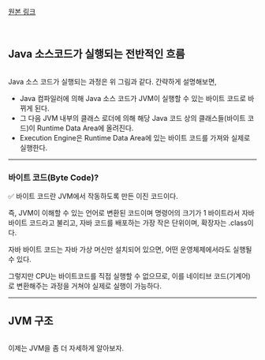 <p><a href="https://velog.io/@yje9802/Java-%EC%9E%90%EB%B0%94-%EB%A9%B4%EC%A0%91-%EB%8C%80%EB%B9%84-%EA%B0%9C%EB%85%90-%EC%A0%95%EB%A6%AC-5-JVM" target="blank">원본 링크</a></p><br><h2 id="java-소스코드가-실행되는-전반적인-흐름">Java 소스코드가 실행되는 전반적인 흐름</h2>
<p><img alt="" src="https://velog.velcdn.com/images/yje9802/post/c7da78b2-1430-41ae-ac38-ddffd76a31a0/image.svg" /></p>
<p>Java 소스 코드가 실행되는 과정은 위 그림과 같다. 간략하게 설명해보면, </p>
<ul>
<li>Java 컴파일러에 의해 Java 소스 코드가 JVM이 실행할 수 있는 바이트 코드로 바뀌게 된다. </li>
<li>그 다음 JVM 내부의 클래스 로더에 의해 해당 Java 코드 상의 클래스들(바이트 코드)이 Runtime Data Area에 올려진다.</li>
<li>Execution Engine은 Runtime Data Area에 있는 바이트 코드를 가져와 실제로 실행한다.</li>
</ul>
<hr />
<h3 id="바이트-코드byte-code">바이트 코드(Byte Code)?</h3>
<p>✅ 바이트 코드란 JVM에서 작동하도록 만든 이진 코드이다. </p>
<p>즉, JVM이 이해할 수 있는 언어로 변환된 코드이며 명령어의 크기가 1 바이트라서 자바 바이트 코드라고 불리고, 자바 코드를 배포하는 가장 작은 단위이며, 확장자는 .class이다.</p>
<p>자바 바이트 코드는 자바 가상 머신만 설치되어 있으면, 어떤 운영체제에서라도 실행될 수 있다.</p>
<p>그렇지만 CPU는 바이트코드를 직접 실행할 수 없으므로, 이를 네이티브 코드(기계어)로 변환해주는 과정을 거쳐야 실제로 실행이 가능하다.</p>
<hr />
<h2 id="jvm-구조">JVM 구조</h2>
<p><img alt="" src="https://velog.velcdn.com/images/yje9802/post/6982497f-8bcb-41fc-9530-87c798bc56dd/image.svg" /></p>
<p>이제는 JVM을 좀 더 자세하게 알아보자.</p>